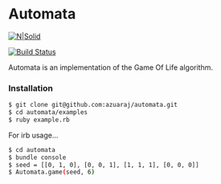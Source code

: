 # Automata

[![N|Solid](https://cldup.com/dTxpPi9lDf.thumb.png)](https://nodesource.com/products/nsolid)

[![Build Status](https://travis-ci.org/joemccann/dillinger.svg?branch=master)](https://travis-ci.org/joemccann/dillinger)

Automata is an implementation of the Game Of Life algorithm.

### Installation



```sh
$ git clone git@github.com:azuaraj/automata.git
$ cd automata/examples
$ ruby example.rb
```

For irb usage...

```sh
$ cd automata
$ bundle console
$ seed = [[0, 1, 0], [0, 0, 1], [1, 1, 1], [0, 0, 0]] 
$ Automata.game(seed, 6)
```